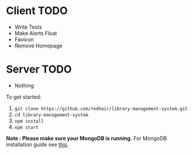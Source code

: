 # Client TODO

- Write Tests
- Make Alerts Float
- Favicon
- Remove Homepage

# Server TODO

- Nothing

To get started:

1. `git clone https://github.com/redhair/library-management-system.git`
2. `cd library-management-system`
3. `npm install`
4. `npm start`

**Note : Please make sure your MongoDB is running.** For MongoDB installation guide see [this](https://docs.mongodb.com/v3.0/installation/).
